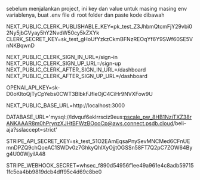 sebelum menjalankan project, ini key dan value untuk masing masing env variablenya,
buat .env file di root folder dan paste kode dibawah

NEXT_PUBLIC_CLERK_PUBLISHABLE_KEY=pk_test_Z3JhbmQtcmFjY29vbi02Ny5jbGVyay5hY2NvdW50cy5kZXYk
CLERK_SECRET_KEY=sk_test_gHoUfYzkzCkmBFNzREOqYf6Y9SWf60SE5VnNKBqwnD

NEXT_PUBLIC_CLERK_SIGN_IN_URL=/sign-in
NEXT_PUBLIC_CLERK_SIGN_UP_URL=/sign-up
NEXT_PUBLIC_CLERK_AFTER_SIGN_IN_URL=/dashboard
NEXT_PUBLIC_CLERK_AFTER_SIGN_UP_URL=/dashboard

OPENAI_API_KEY=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

NEXT_PUBLIC_BASE_URL=http://localhost:3000

DATABASE_URL='mysql://ldvquf6eklrrsciz9eus:pscale_pw_8HB1NziTXZ38rANKAAAR8m0hPrynzXJHtBFWzBOooCp@aws.connect.psdb.cloud/beli-aja?sslaccept=strict'

STRIPE_API_SECRET_KEY=sk_test_51O2EAmEqsaPnySevMNCMed6CFnUEmnDPZQ9chQoeAC1SWDv0z7GhkyQhlXyOjjtOGSSn58FT7Q2pC7ZOW64Byg4U00WjyilA48

STRIPE_WEBHOOK_SECRET=whsec_f890d54956f1ee49a961e4c8adb597151fc5ea4bb9819dcb4dff95c4d69c8be0
